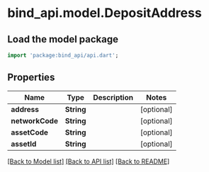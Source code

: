 # bind_api.model.DepositAddress

## Load the model package
```dart
import 'package:bind_api/api.dart';
```

## Properties
Name | Type | Description | Notes
------------ | ------------- | ------------- | -------------
**address** | **String** |  | [optional] 
**networkCode** | **String** |  | [optional] 
**assetCode** | **String** |  | [optional] 
**assetId** | **String** |  | [optional] 

[[Back to Model list]](../README.md#documentation-for-models) [[Back to API list]](../README.md#documentation-for-api-endpoints) [[Back to README]](../README.md)


